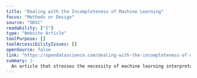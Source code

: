 ```yaml
---
title: "Dealing with the Incompleteness of Machine Learning"
focus: "Methods or Design"
source: "ODSC"
readability: ["I"]
type: "Website Article"
toolPurpose: []
toolAccessibilityIssues: []
openSource: false
link: "https://opendatascience.com/dealing-with-the-incompleteness-of-machine-learning/"
summary: |-
  An article that stresses the necessity of machine learning interpretation, where a practitioner explains and interprets a machine learning model&#39;s decisions, for countering the incompleteness of machine learning models. 
---
```


